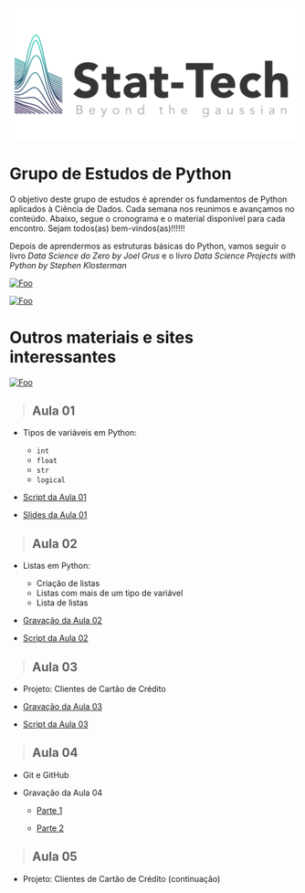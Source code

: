 ![](https://raw.githubusercontent.com/stat-techbr/introducao_a_estatistica_com_R/main/logo-stat-tech-color-horiz.png)
---

# Grupo de Estudos de Python

O objetivo deste grupo de estudos é aprender os fundamentos de Python aplicados à Ciência de Dados. Cada semana nos reunimos e avançamos no conteúdo. 
Abaixo, segue o cronograma e o material disponível para cada encontro. Sejam todos(as) bem-vindos(as)!!!!!! 

Depois de aprendermos as estruturas básicas do Python, vamos seguir o livro *Data Science do Zero by Joel Grus* e o livro *Data Science Projects with Python by Stephen Klosterman*





<a href="https://www.amazon.com.br/Data-Science-Do-Zero-Fundamentais/dp/8550811769/ref=asc_df_8550811769/?tag=googleshopp00-20&linkCode=df0&hvadid=379765802390&hvpos=&hvnetw=g&hvrand=6540627887310541772&hvpone=&hvptwo=&hvqmt=&hvdev=c&hvdvcmdl=&hvlocint=&hvlocphy=1001624&hvtargid=pla-1218777544780&psc=1" rel="some text">![Foo](https://images-na.ssl-images-amazon.com/images/I/51psvxQpAbS._SX353_BO1,204,203,200_.jpg)</a>


<a href="https://www.oreilly.com/library/view/data-science-projects/9781800564480/" rel="some text">![Foo](https://learning.oreilly.com/library/cover/9781800564480/250w/)</a>

# Outros materiais e sites interessantes

<a href="https://penseallen.github.io/PensePython2e/" rel="some text">![Foo](https://raw.githubusercontent.com/PenseAllen/PensePython2e/master/img/Capa_PenseEmPython167x232.png)</a>



> ## Aula 01

- Tipos de variáveis em Python:
  + `int`
  + `float`
  + `str`
  + `logical`

- [Script da Aula 01](https://github.com/edneide/grupo_de_estudo_python/blob/main/Aula%201.ipynb)
- [Slides da Aula 01](https://github.com/edneide/grupo_de_estudo_python/blob/main/001_tipos_de_variaveis.pdf)
  
  
  
> ## Aula 02

- Listas em Python:
  + Criação de listas
  + Listas com mais de um tipo de variável
  + Lista de listas

- [Gravação da Aula 02](
https://drive.google.com/file/d/1cF2OCmFnq700vUz6nOzzQnuUSj3w5lRC/view?usp=sharing)

- [Script da Aula 02](https://github.com/edneide/grupo_de_estudo_python/blob/main/Aula%202%20-%20Listas.ipynb)


> ## Aula 03

- Projeto: Clientes de Cartão de Crédito

- [Gravação da Aula 03](
https://drive.google.com/file/d/1KAGh6ycWcPpPE-fXzetvT56vye2y0QC5/view?usp=sharing)

- [Script da Aula 03](https://github.com/edneide/grupo_de_estudo_python/blob/main/Aula%2003.ipynb)

> ## Aula 04

- Git e GitHub

- Gravação da Aula 04
  + [Parte 1](
https://drive.google.com/file/d/1RUeqzc0u3GRLYh2Aq-PUr-RcvEMSnHMZ/view?usp=sharing)

  + [Parte 2](
https://drive.google.com/file/d/1LaW-PfkTz_skOZxAbhYBSHWL6MctgSYr/view?usp=sharing)

> ## Aula 05

- Projeto: Clientes de Cartão de Crédito (continuação)

